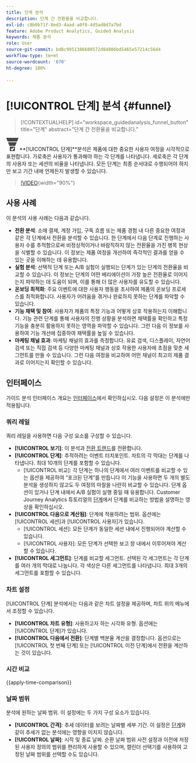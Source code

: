 ```yaml
---
title: 단계 분석
description: 단계 간 전환율을 비교합니다.
exl-id: c8b0b71f-8ed3-4aad-a0f8-4d5ad8d7a7bd
feature: Adobe Product Analytics, Guided Analysis
keywords: 제품 분석
role: User
source-git-commit: bd8c9951386608572d84006bd5465e57214c56d4
workflow-type: tm+mt
source-wordcount: '670'
ht-degree: 100%

---
```


# [!UICONTROL 단계] 분석 {#funnel}

<!-- markdownlint-disable MD034 -->

>[!CONTEXTUALHELP]
>id="workspace_guidedanalysis_funnel_button"
>title="단계"
>abstract="단계 간 전환율을 비교합니다."

<!-- markdownlint-enable MD034 -->

![ConversionFunnel](/help/assets/icons/ConversionFunnel.svg)**[!UICONTROL 단계&#x200B;]**분석은 제품에 대한 중요한 사용자 여정을 시각적으로 표현합니다. 가로축은 사용자가 통과해야 하는 각 단계를 나타냅니다. 세로축은 각 단계의 사용자 또는 세션의 비율을 나타냅니다. 모든 단계는 최종 순서대로 수행되어야 하지만 보고 기간 내에 언제든지 발생할 수 있습니다.

>[!VIDEO](https://video.tv.adobe.com/v/3421663/?quality=12&learn=on){width="90%"}

## 사용 사례

이 분석의 사용 사례는 다음과 같습니다.

* **전환 분석**: 소매 결제, 계정 가입, 구독 흐름 또는 제품 경험 내 다른 중요한 여정과 같은 각 단계에서 전환을 분석할 수 있습니다. 한 단계에서 다음 단계로 진행하는 사용자 수를 추적함으로써 비정상적이거나 바람직하지 않는 전환율을 가진 병목 현상을 식별할 수 있습니다. 이 정보는 제품 여정을 개선하여 즉각적인 결과를 얻을 수 있는 곳을 이해하는 데 유용합니다.
* **실험 분석**: 선택적 단계 또는 A/B 실험이 실행되는 단계가 있는 단계의 전환율을 비교할 수 있습니다. 이 정보는 단계의 어떤 베리에이션이 가장 높은 전환율로 이어지는지 파악하는 데 도움이 되며, 이를 통해 더 많은 사용자를 유도할 수 있습니다.
* **온보딩 최적화**: 주요 이벤트에 대한 사용자 행동을 조사하여 제품의 온보딩 프로세스를 최적화합니다. 사용자가 어려움을 겪거나 완료하지 못하는 단계를 파악할 수 있습니다.
* **기능 채택 및 참여**: 사용자가 제품의 특정 기능과 어떻게 상호 작용하는지 이해합니다. 기능 관련 단계를 통해 사용자의 진행 상황을 분석하면 채택률을 확인하고 특정 기능을 충분히 활용하지 못하는 영역을 파악할 수 있습니다. 그런 다음 이 정보를 사용하여 기능 개선에 집중하여 채택률을 높일 수 있습니다.
* **마케팅 채널 효과**: 마케팅 채널의 효과를 측정합니다. 유료 검색, 디스플레이, 자연어 검색 또는 직접 검색 등 다양한 마케팅 채널과 상호 작용한 사용자에 초점을 맞춘 세그먼트를 만들 수 있습니다. 그런 다음 여정을 비교하여 어떤 채널이 최고의 제품 결과로 이어지는지 확인할 수 있습니다.

## 인터페이스

가이드 분석 인터페이스 개요는 [인터페이스](../overview.md#interface)에서 확인하십시오. 다음 설정은 이 분석에만 적용됩니다.

### 쿼리 레일

쿼리 레일을 사용하면 다음 구성 요소를 구성할 수 있습니다.

* **[!UICONTROL 보기]**: 이 분석과 [전환 트렌드](conversion-trends.md)를 전환합니다.
* **[!UICONTROL 단계]**: 추적하려는 이벤트 터치포인트. 차트의 각 막대는 단계를 나타냅니다. 최대 10개의 단계를 포함할 수 있습니다.
   * [!UICONTROL 비교]: 각 단계는 하나의 단계에서 여러 이벤트를 비교할 수 있는 옵션을 제공하여 “포크된 단계”를 만듭니다 이 기능을 사용하면 두 개의 별도 분석을 생성하지 않고도 두 여정의 마찰을 나란히 비교할 수 있습니다. 단계 옵션이 있거나 단계 내에서 A/B 실험이 실행 중일 때 유용합니다. Customer Journey Analytics 튜토리얼의 [단계](https://experienceleague.adobe.com/ko/docs/customer-journey-analytics-learn/tutorials/guided-analysis/funnel)에서 단계를 비교하는 방법을 설명하는 영상을 확인하십시오.
* **[!UICONTROL 다음으로 계산됨]**: 단계에 적용하려는 범위. 옵션에는 [!UICONTROL 세션]과 [!UICONTROL 사용자]가 있습니다.
   * [!UICONTROL 세션]: 모든 단계가 동일한 세션 내에서 진행되어야 계산할 수 있습니다.
   * [!UICONTROL 사용자]: 모든 단계가 선택한 보고 창 내에서 이루어져야 계산할 수 있습니다.
* **[!UICONTROL 세그먼트]**: 단계를 비교할 세그먼트. 선택된 각 세그먼트는 각 단계를 여러 개의 막대로 나눕니다. 각 색상은 다른 세그먼트를 나타냅니다. 최대 3개의 세그먼트를 포함할 수 있습니다.

### 차트 설정

[!UICONTROL 단계] 분석에서는 다음과 같은 차트 설정을 제공하며, 차트 위의 메뉴에서 조정할 수 있습니다.

* **[!UICONTROL 차트 유형]**: 사용하고자 하는 시각화 유형. 옵션에는 [!UICONTROL 단계]가 있습니다.
* **[!UICONTROL 다음에서 전환]**: 단계별 백분율 계산을 결정합니다. 옵션으로는 [!UICONTROL 첫 번째 단계] 또는 [!UICONTROL 이전 단계]에서 전환을 계산하는 것이 있습니다.

### 시간 비교

{{apply-time-comparison}}



### 날짜 범위

분석에 원하는 날짜 범위. 이 설정에는 두 가지 구성 요소가 있습니다.

* **[!UICONTROL 간격]**: 추세 데이터를 보려는 날짜별 세부 기간. 이 설정은 [단계](funnel.md)와 같이 추세가 없는 분석에는 영향을 미치지 않습니다.
* **[!UICONTROL 날짜]**: 시작 및 종료 날짜. 순환 날짜 범위 사전 설정과 이전에 저장된 사용자 정의의 범위를 편리하게 사용할 수 있으며, 캘린더 선택기를 사용하여 고정된 날짜 범위를 선택할 수도 있습니다.

<!--
## Example

See below for an example of the analysis.

![Funnel time compare](../assets/funnel-compare.png)

-->
